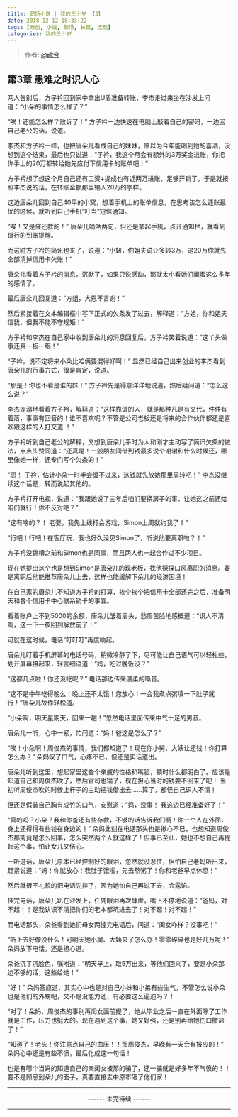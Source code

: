 ```yaml
---
title: 职场小说 | 我的三十岁 【3】
date: 2018-12-12 18:33:22
tags: [原创, 小说, 职场, 长篇, 连载]
categories: 我的三十岁
---
```


> 作者: [@魂兮](http://weibo.com/paigu77)

## 第3章 患难之时识人心

两人告别后，方子衿回到家中拿出U盾准备转账，李杰走过来坐在沙发上问道：“小朵的事情怎么样了？”

“唉！还能怎么样？败诉了！” 方子衿一边快速在电脑上敲着自己的密码，一边回自己老公的话，说道。

李杰和方子衿一样，也把唐朵儿看成自己的妹妹，原以为今年能喝到她的喜酒，没想到这个结果，最后也只说道：“子衿，我这个月会有额外的3万奖金进账，你把你手上的20万都转给她先应付下信用卡的账单吧！”

方子衿想了想这个月自己还有工资+提成也有近两万进账，足够开销了，于是就按照李杰说的话，在转账金额那里输入20万的字样。

这边唐朵儿回到自己40平的小窝，想着手机上的账单信息，在思考该怎么还账最优的时候，就听到自己手机“叮当”短信通知。

“唉！又是催还款的！” 唐朵儿嘀咕两句，但还是拿起手机，点开通知栏，就看到银行的到账提醒。

而这时方子衿的简讯也来了，说道：“小妞，你姐夫说让多转3万，这20万你就先全部清掉信用卡欠账！”

唐朵儿看着方子衿的消息，沉默了，如果只说感动，那就太小看她们闺蜜这么多年的感情了。

最后唐朵儿回复道：“方姐，大恩不言谢！”

然后紧接着在文本编辑框中写下正式的欠条发了过去，解释道：“方姐，你和姐夫信我，但我不能不守规矩！”

方子衿和李杰在自己家中收到唐朵儿的消息回复后，方子衿笑着说道：“这丫头做事还真一板一眼！”

“子衿，说不定将来小朵比咱俩要混得好啊！” 显然已经自己出来创业的李杰看到唐朵儿的行事方式，很是肯定，说道。

“那是！你也不看是谁的妹！” 方子衿先是得意洋洋地说道，然后疑问道：“怎么这么说？”

李杰宠溺地看着方子衿，解释道：“这样靠谱的人，就是那种凡是有交代，件件有着落，事事有回音的！谁不喜欢呢？不管是公司老板还是将来的合作伙伴都还是喜欢跟这样的人打交道 ！”

方子衿听到自己老公的解释，又想到唐朵儿平时为人和刚才主动写了简讯欠条的做法，点点头赞同道：“还真是！一般朋友间借到钱最多说个谢谢和什么时候还，哪里像她一样，还专门写个欠条的！”

“恩！ 子衿，估计小朵一时半会缓不过来，这钱就先放她那里周转吧！” 李杰没继续这个话题，转而说起其他的。

方子衿打开电视，说道：“我跟她说了三年后咱们要换房子的事，让她这之前还给咱们就行！你不反对吧？”

“这有啥的？！ 老婆，我先上线打会游戏，Simon上周就约我了！”

“行吧！行吧！在客厅玩，我也好久没见Simon了，听说他要离职啦？！” 

方子衿没跳槽之前和Simon也是同事，而且两人也一起合作过不少项目。

现在她提出这个也是想到Simon是唐朵儿的现老板，找他探探口风离职的消息。要是离职后他能推荐唐朵儿上去，这样也能缓解下朵儿的经济困境！

在自己家的唐朵儿不知道方子衿的打算，挨个挨个把信用卡全部还完之后，准备明天和各个信用卡中心联系销卡的事宜。

看着账户上不到5000的余额，唐朵儿皱着眉头，愁眉苦脸地感概道：“识人不清啊，这一下一夜回到解放前了！”

可就在这时候，电话“叮叮叮”再度响起。

唐朵儿盯着手机屏幕的电话号码，稍微冷静了下，尽可能让自己语气可以轻松些，划开屏幕接起来，轻言细语道：“妈，吃过晚饭没？”

“这都几点啦！你还没吃呢？” 电话那边传来温柔的嗓音。

“这不是中午吃得晚么！晚上还不太饿！您放心！一会我煮点粥填一下肚子就行！”唐朵儿故作轻松道。

“小朵啊，明天星期天，回来一趟！”忽然电话里面传来中气十足的男音。

唐朵儿一听，心中一紧，忙问道：“妈！爸这是怎么了？”

“唉！小朵啊！周俊杰的事情，我们都知道了！现在你小舅、大姨让还钱！你打算怎么办？” 朵妈叹了口气，心疼不已，但还是实话道出。

唐朵儿听到这里，想起家里这些个亲戚的性格和嘴脸，顿时什么都明白了。应该是知道自己和周俊杰吹了，然后官司也输了，现在担心当时的钱要不回来了吧！ 当初听周俊杰吹的时候上杆子的主动把钱借出去……算了，都怪自己识人不清！

但还是假装自己胸有成竹的口气，安慰道：“妈，没事！ 我这边已经准备好了！”

“真的吗？小朵？我和你爸还有些存款，不够的话告诉我们啊！你一个人在外面，身上还得得有些钱在身边的！” 朵妈此刻在电话那头也是揪心不已，也想知道周俊杰那究竟是怎么回事，怎么突然两个人就这样了！但事已至此，她也不想自己再提起这个事，怕让女儿又伤心。

一听这话，唐朵儿原本已经控制好的眼泪，忽然就没忍住，但怕自己老妈听出来，赶紧说道：“妈！你就放心！我肚子饿啦，先去熬粥了！你和老爸早点休息！” 

然后就很不礼貌的把电话先挂了，因为她怕自己再说下去，会露馅。

挂完电话，唐朵儿趴在沙发上，任凭眼泪再次肆虐，嘴上不停地说道：“爸妈，对不起！！是我认识不清把你们的老本都坑进去了！对不起！对不起！”

而电话那头，朵爸看到她们母女两挂完电话后，问道：“闺女咋样？没事吧！”

“听上去好像没什么！可明天她小舅、大姨来了怎么办！零零碎碎也是好几万呢！” 朵妈放下电话，还是担心道。

朵爸沉了沉脸色，嘱咐道：“明天早上，取5万出来，等他们回来了，要是小朵那边不够的话，这些给她！”

“好！” 朵妈答应道，其实心中也是对自己小妹和小弟有些生气，不管怎么说小朵也是他们的外甥吧，又不是没能力还，有必要这么逼迫吗？！

“对了！朵妈，周俊杰的事别再闺女面前提了，她从毕业之后一直在外面除了工作就是工作，压力也挺大的。现在遇到这个事，她又好强，还是别再给她伤口撒盐了！”

“知道了！老头！你注意点自己的血压！！那周俊杰，早晚有一天会有报应的！” 朵妈心中还是有些不愤，最后化成这一句话！

也是有哪个当妈的知道自己的亲闺女被那的骗了，还一骗就是好多年不气愤的！！要不是顾忌到朵儿的面子，真要直接去中原市砸了他们家！

---

<center> ------ 未完待续 ------ </center>

---
